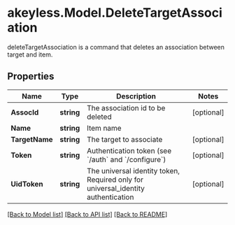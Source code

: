 # akeyless.Model.DeleteTargetAssociation
deleteTargetAssociation is a command that deletes an association between target and item.

## Properties

Name | Type | Description | Notes
------------ | ------------- | ------------- | -------------
**AssocId** | **string** | The association id to be deleted | [optional] 
**Name** | **string** | Item name | 
**TargetName** | **string** | The target to associate | [optional] 
**Token** | **string** | Authentication token (see &#x60;/auth&#x60; and &#x60;/configure&#x60;) | [optional] 
**UidToken** | **string** | The universal identity token, Required only for universal_identity authentication | [optional] 

[[Back to Model list]](../README.md#documentation-for-models) [[Back to API list]](../README.md#documentation-for-api-endpoints) [[Back to README]](../README.md)

